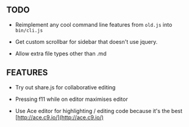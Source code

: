 TODO
----

  - Reimplement any cool command line features from `old.js` into `bin/cli.js`

  - Get custom scrollbar for sidebar that doesn't use jquery.

  - Allow extra file types other than .md


FEATURES
--------

  - Try out share.js for collaborative editing

  - Pressing f11 while on editor maximises editor
  
  - Use Ace editor for highlighting / editing code because it's the best
 [http://ace.c9.io/](http://ace.c9.io/)